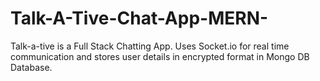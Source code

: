 # Talk-A-Tive-Chat-App-MERN-
Talk-a-tive is a Full Stack Chatting App. Uses Socket.io for real time communication and stores user details in encrypted format in Mongo DB Database.
